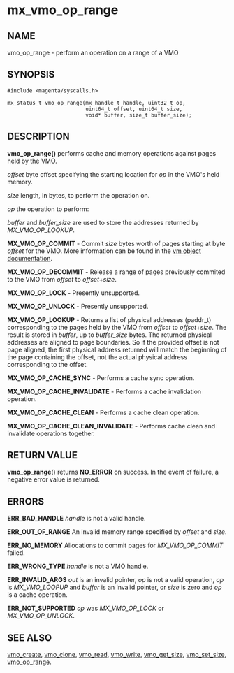 # mx_vmo_op_range

## NAME

vmo_op_range - perform an operation on a range of a VMO

## SYNOPSIS

```
#include <magenta/syscalls.h>

mx_status_t vmo_op_range(mx_handle_t handle, uint32_t op,
                         uint64_t offset, uint64_t size,
                         void* buffer, size_t buffer_size);

```

## DESCRIPTION

**vmo_op_range()** performs cache and memory operations against pages held by the VMO.

*offset* byte offset specifying the starting location for *op* in the VMO's held memory.

*size* length, in bytes, to perform the operation on.

*op* the operation to perform:

*buffer* and *buffer_size* are used to store the addresses returned by *MX_VMO_OP_LOOKUP*.

**MX_VMO_OP_COMMIT** - Commit *size* bytes worth of pages starting at byte *offset* for the VMO.
More information can be found in the [vm object documentation](../objects/vm_object.md).

**MX_VMO_OP_DECOMMIT** - Release a range of pages previously commited to the VMO from *offset* to *offset*+*size*.

**MX_VMO_OP_LOCK** - Presently unsupported.

**MX_VMO_OP_UNLOCK** - Presently unsupported.

**MX_VMO_OP_LOOKUP** - Returns a list of physical addresses (paddr_t) corresponding to the pages held by the VMO
from *offset* to *offset*+*size*. The result is stored in *buffer*, up to *buffer_size* bytes.
The returned physical addresses are aligned to page boundaries. So if the provided offset
is not page aligned, the first physical address returned will match the beginning of the page containing
the offset, not the actual physical address corresponding to the offset.

**MX_VMO_OP_CACHE_SYNC** - Performs a cache sync operation.

**MX_VMO_OP_CACHE_INVALIDATE** - Performs a cache invalidation operation.

**MX_VMO_OP_CACHE_CLEAN** - Performs a cache clean operation.

**MX_VMO_OP_CACHE_CLEAN_INVALIDATE** - Performs cache clean and invalidate operations together.


## RETURN VALUE

**vmo_op_range**() returns **NO_ERROR** on success. In the event of failure, a negative error
value is returned.

## ERRORS

**ERR_BAD_HANDLE**  *handle* is not a valid handle.

**ERR_OUT_OF_RANGE**  An invalid memory range specified by *offset* and *size*.

**ERR_NO_MEMORY**  Allocations to commit pages for *MX_VMO_OP_COMMIT* failed.

**ERR_WRONG_TYPE**  *handle* is not a VMO handle.

**ERR_INVALID_ARGS**  *out* is an invalid pointer, *op* is not a valid operation, *op* is
*MX_VMO_LOOPUP* and *buffer* is an invalid pointer, or *size* is zero and *op* is a cache operation.

**ERR_NOT_SUPPORTED**  *op* was *MX_VMO_OP_LOCK* or *MX_VMO_OP_UNLOCK*.

## SEE ALSO

[vmo_create](vmo_create.md),
[vmo_clone](vmo_clone.md),
[vmo_read](vmo_read.md),
[vmo_write](vmo_write.md),
[vmo_get_size](vmo_get_size.md),
[vmo_set_size](vmo_set_size.md),
[vmo_op_range](vmo_op_range.md).
